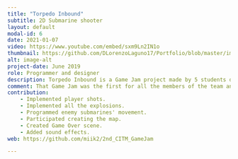 ```yaml
---
title: "Torpedo Inbound"
subtitle: 2D Submarine shooter
layout: default
modal-id: 6
date: 2021-01-07
video: https://www.youtube.com/embed/sxm9Ln2IN1o
thumbnail: https://github.com/DLorenzoLaguno17/Portfolio/blob/master/img/portfolio/Torpedo.gif?raw=true
alt: image-alt
project-date: June 2019
role: Programmer and designer
description: Torpedo Inbound is a Game Jam project made by 5 students during the 2nd CITM Game Jam. It is a submarine shooter game in the depths of the ocean that was developed with the Unity 2D Engine and the Tiled Map Editor. In it the player confronts treacherous sea mines and other submarines. As a player you can either throw your own mines or shoot powerful torpedos. Besides, the deeper you go, the darker the scenery becomes, so the submarine has a front spotlight that helps it illuminate towards where it is facing.
comment: That Game Jam was the first for all the members of the team and only one of us had previously worked a bit with Unity before, so we were watching tutorials and learning how the engine worked at the same time we were making the game.
contribution: 
    - Implemented player shots.
    - Implemented all the explosions.
    - Programmed enemy submarines' movement.
    - Participated creating the map.
    - Created Game Over scene.
    - Added sound effects.
web: https://github.com/miik2/2nd_CITM_GameJam

---
```

